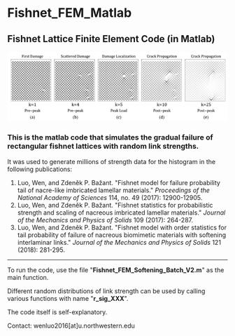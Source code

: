 # Fishnet_FEM_Matlab
## Fishnet Lattice Finite Element Code (in Matlab)

<p align="center">
  <img src="/damage_evolution.png" width="700" alt="accessibility text">
</p>

### This is the matlab code that simulates the gradual failure of rectangular fishnet lattices with random link strengths.

It was used to generate millions of strength data for the histogram in the following publications:

1. Luo, Wen, and Zdeněk P. Bažant. "Fishnet model for failure probability tail of nacre-like imbricated lamellar materials." _Proceedings of the National Academy of Sciences_ 114, no. 49 (2017): 12900-12905.
2. Luo, Wen, and Zdeněk P. Bažant. "Fishnet statistics for probabilistic strength and scaling of nacreous imbricated lamellar materials." _Journal of the Mechanics and Physics of Solids_ 109 (2017): 264-287.
3. Luo, Wen, and Zdeněk P. Bažant. "Fishnet model with order statistics for tail probability of failure of nacreous biomimetic materials with softening interlaminar links." _Journal of the Mechanics and Physics of Solids_ 121 (2018): 281-295.

----------------------------------------------------------------------------------------------------------------------------------------
To run the code, use the file "**Fishnet_FEM_Softening_Batch_V2.m**" as the main function. 

Different random distributions of link strength can be used by calling various functions with name "**r_sig_XXX**".

The code itself is self-explanatory.

Contact: wenluo2016[at]u.northwestern.edu
